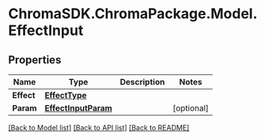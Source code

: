 # ChromaSDK.ChromaPackage.Model.EffectInput
## Properties

Name | Type | Description | Notes
------------ | ------------- | ------------- | -------------
**Effect** | [**EffectType**](EffectType.md) |  | 
**Param** | [**EffectInputParam**](EffectInputParam.md) |  | [optional] 

[[Back to Model list]](../README.md#documentation-for-models) [[Back to API list]](../README.md#documentation-for-api-endpoints) [[Back to README]](../README.md)

